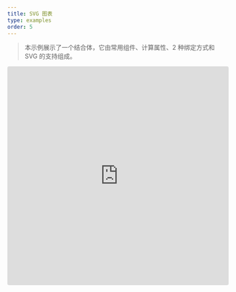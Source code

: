 ```yaml
---
title: SVG 图表
type: examples
order: 5
---
```


> 本示例展示了一个结合体，它由常用组件、计算属性、2 种绑定方式和 SVG 的支持组成。

<iframe src="https://codesandbox.io/embed/github/vuejs/v2.vuejs.rg/tree/master/src/v2/examples/vue-20-svg-graph?codemirror=1&hidedevtools=1&hidenavigation=1&theme=light" style="width:100%; height:500px; border:0; border-radius: 4px; overflow:hidden;" title="vue-20-template-compilation" allow="geolocation; microphone; camera; midi; vr; accelerometer; gyroscope; payment; ambient-light-sensor; encrypted-media; usb" sandbox="allow-modals allow-forms allow-popups allow-scripts allow-same-origin"></iframe>
